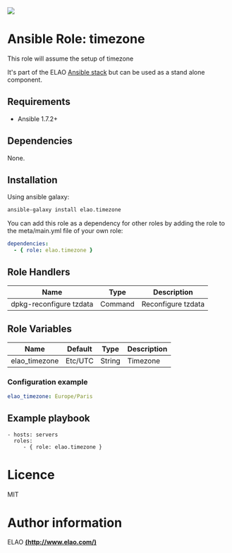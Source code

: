 <img src="http://www.elao.com/images/corpo/logo_red_small.png"/>

# Ansible Role: timezone

This role will assume the setup of timezone

It's part of the ELAO [Ansible stack](http://ansible.elao.com) but can be used as a stand alone component.

## Requirements

- Ansible 1.7.2+

## Dependencies

None.

## Installation

Using ansible galaxy:

```bash
ansible-galaxy install elao.timezone
```
You can add this role as a dependency for other roles by adding the role to the meta/main.yml file of your own role:

```yaml
dependencies:
  - { role: elao.timezone }
```

## Role Handlers

|Name|Type|Description|
|----|----|-----------|
|dpkg-reconfigure tzdata|Command|Reconfigure tzdata|

## Role Variables

|Name|Default|Type|Description|
|----|-------|----|-----------|
|elao_timezone|Etc/UTC|String|Timezone|

### Configuration example

```yaml
elao_timezone: Europe/Paris
```

## Example playbook

    - hosts: servers
      roles:
         - { role: elao.timezone }

# Licence

MIT

# Author information

ELAO [**(http://www.elao.com/)**](http://www.elao.com)
